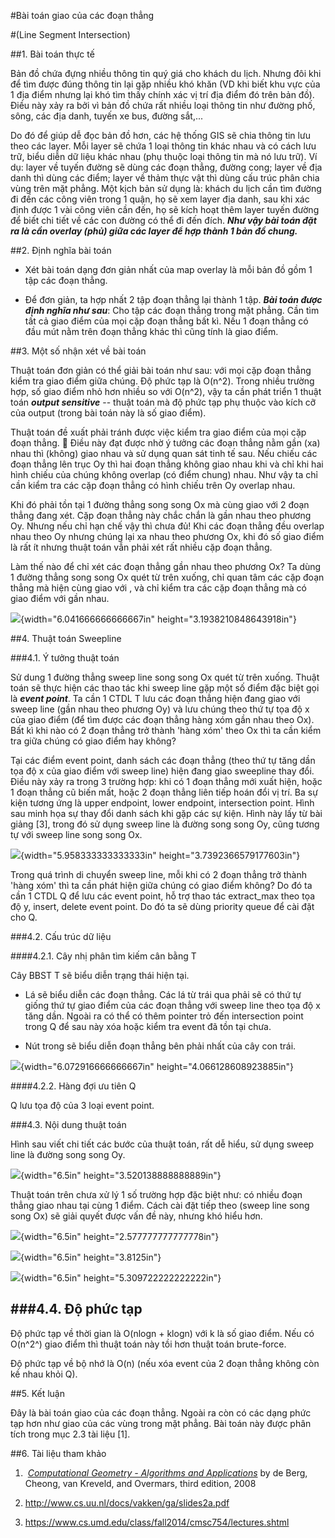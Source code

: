 #Bài toán giao của các đoạn thẳng

#(Line Segment Intersection)

##1. Bài toán thực tế

Bản đồ chứa đựng nhiều thông tin quý giá cho khách du lịch. Nhưng đôi
khi để tìm được đúng thông tin lại gặp nhiều khó khăn (VD khi biết khu
vực của 1 địa điểm nhưng lại khó tìm thấy chính xác vị trí địa điểm đó
trên bản đồ). Điều này xảy ra bởi vì bản đồ chứa rất nhiều loại thông
tin như đường phố, sông, các địa danh, tuyến xe bus, đường sắt,...

Do đó để giúp dễ đọc bản đồ hơn, các hệ thống GIS sẽ chia thông tin lưu
theo các layer. Mỗi layer sẽ chứa 1 loại thông tin khác nhau và có cách
lưu trữ, biểu diễn dữ liệu khác nhau (phụ thuộc loại thông tin mà nó lưu
trữ). Ví dụ: layer về tuyến đường sẽ dùng các đoạn thẳng, đường cong;
layer về địa danh thì dùng các điểm; layer về thảm thực vật thì dùng cấu
trúc phân chia vùng trên mặt phẳng. Một kịch bản sử dụng là: khách du
lịch cần tìm đường đi đến các công viên trong 1 quận, họ sẽ xem layer
địa danh, sau khi xác định được 1 vài công viên cần đến, họ sẽ kích hoạt
thêm layer tuyến đường để biết chi tiết về các con đường có thể đi đến
đích. ***Như vậy bài toán đặt ra là cần overlay (phủ) giữa các layer để
hợp thành 1 bản đồ chung.***

##2. Định nghĩa bài toán


-   Xét bài toán dạng đơn giản nhất của map overlay là mỗi bản đồ gồm 1
    tập các đoạn thẳng.

-   Để đơn giản, ta hợp nhất 2 tập đoạn thẳng lại thành 1 tập. ***Bài
    toán được định nghĩa như sau***: Cho tập các đoạn thẳng trong mặt
    phẳng. Cần tìm tất cả giao điểm của mọi cặp đoạn thẳng bất kì. Nếu 1
    đoạn thẳng có đầu mút nằm trên đoạn thẳng khác thì cũng tính là giao
    điểm.

##3. Một số nhận xét về bài toán


Thuật toán đơn giản có thể giải bài toán như sau: với mọi cặp đoạn thẳng
kiểm tra giao điểm giữa chúng. Độ phức tạp là O(n^2). Trong nhiều
trường hợp, số giao điểm nhỏ hơn nhiều so với O(n^2), vậy ta cần phát
triển 1 thuật toán ***output sensitive*** -- thuật toán mà độ phức tạp
phụ thuộc vào kích cỡ của output (trong bài toán này là số giao điểm).

Thuật toán đề xuất phải tránh được việc kiểm tra giao điểm của mọi cặp
đoạn thẳng. :key: Điều này đạt được nhờ ý tưởng các đoạn thẳng nằm gần (xa)
nhau thì (không) giao nhau và sử dụng quan sát tinh tế sau. Nếu chiếu
các đoạn thẳng lên trục Oy thì hai đoạn thẳng không giao nhau khi và chỉ
khi hai hình chiếu của chúng không overlap (có điểm chung) nhau. Như vậy
ta chỉ cần kiểm tra các cặp đoạn thẳng có hình chiếu trên Oy overlap
nhau.

Khi đó phải tồn tại 1 đường thẳng song song Ox mà cùng giao với 2 đoạn
thẳng đang xét. Cặp đoạn thẳng này chắc chắn là gần nhau theo phương Oy.
Nhưng nếu chỉ hạn chế vậy thì chưa đủ! Khi các đoạn thẳng đều overlap
nhau theo Oy nhưng chúng lại xa nhau theo phương Ox, khi đó số giao điểm
là rất ít nhưng thuật toán vẫn phải xét rất nhiều cặp đoạn thẳng.

Làm thế nào để chỉ xét các đoạn thẳng gần nhau theo phương Ox? Ta dùng 1
đường thẳng song song Ox quét từ trên xuống, chỉ quan tâm các cặp đoạn
thẳng mà hiện cùng giao với , và chỉ kiểm tra các cặp đoạn thẳng mà có
giao điểm với gần nhau.

![](media/image2.png){width="6.041666666666667in"
height="3.1938210848643918in"}

##4. Thuật toán Sweepline

###4.1. Ý tưởng thuật toán

Sử dung 1 đường thẳng sweep line song song Ox quét từ trên xuống. Thuật
toán sẽ thực hiện các thao tác khi sweep line gặp một số điểm đặc biệt
gọi là ***event point***. Ta cần 1 CTDL T lưu các đoạn thẳng hiện đang
giao với sweep line (gần nhau theo phương Oy) và lưu chúng theo thứ tự
tọa độ x của giao điểm (để tìm được các đoạn thẳng hàng xóm gần nhau
theo Ox). Bất kì khi nào có 2 đoạn thẳng trở thành 'hàng xóm' theo Ox
thì ta cần kiểm tra giữa chúng có giao điểm hay không?

Tại các điểm event point, danh sách các đoạn thẳng (theo thứ tự tăng dần
tọa độ x của giao điểm với sweep line) hiện đang giao sweepline thay
đổi. Điều này xảy ra trong 3 trường hợp: khi có 1 đoạn thẳng mới xuất
hiện, hoặc 1 đoạn thẳng cũ biến mất, hoặc 2 đoạn thẳng liên tiếp hoán
đổi vị trí. Ba sự kiện tương ứng là upper endpoint, lower endpoint,
intersection point. Hình sau minh họa sự thay đổi danh sách khi gặp các
sự kiện. Hình này lấy từ bài giảng \[3\], trong đó sử dụng sweep line là
đường song song Oy, cũng tương tự với sweep line song song Ox.

![](media/image3.png){width="5.958333333333333in"
height="3.7392366579177603in"}

Trong quá trình di chuyển sweep line, mỗi khi có 2 đoạn thẳng trở thành
'hàng xóm' thì ta cần phát hiện giữa chúng có giao điểm không? Do đó ta
cần 1 CTDL Q để lưu các event point, hỗ trợ thao tác extract\_max theo
tọa độ y, insert, delete event point. Do đó ta sẽ dùng priority queue để
cài đặt cho Q.

###4.2. Cấu trúc dữ liệu

####4.2.1. Cây nhị phân tìm kiếm cân bằng T

Cây BBST T sẽ biểu diễn trạng thái hiện tại.

-   Lá sẽ biểu diễn các đoạn thẳng. Các lá từ trái qua phải sẽ có thứ tự
    giống thứ tự giao điểm của các đoạn thẳng với sweep line theo tọa độ
    x tăng dần. Ngoài ra có thể có thêm pointer trỏ đến intersection
    point trong Q để sau này xóa hoặc kiểm tra event đã tồn tại chưa.

-   Nút trong sẽ biểu diễn đoạn thẳng bên phải nhất của cây con trái.

![](media/image4.png){width="6.072916666666667in"
height="4.066128608923885in"}

####4.2.2. Hàng đợi ưu tiên Q

Q lưu tọa độ của 3 loại event point.

###4.3. Nội dung thuật toán

Hình sau viết chi tiết các bước của thuật toán, rất dễ hiểu, sử dụng
sweep line là đường song song Oy.

![](media/image5.png){width="6.5in" height="3.520138888888889in"}

Thuật toán trên chưa xử lý 1 số trường hợp đặc biệt như: có nhiều đoạn
thẳng giao nhau tại cùng 1 điểm. Cách cài đặt tiếp theo (sweep line song
song Ox) sẽ giải quyết được vấn đề này, nhưng khó hiểu hơn.

![](media/image6.png){width="6.5in" height="2.577777777777778in"}

![](media/image7.png){width="6.5in" height="3.8125in"}

![](media/image8.png){width="6.5in" height="5.309722222222222in"}

###4.4. Độ phức tạp
-----------

Độ phức tạp về thời gian là O(nlogn + klogn) với k là số giao điểm. Nếu
có O(n^2^) giao điểm thì thuật toán này tồi hơn thuật toán brute-force.

Độ phức tạp về bộ nhớ là O(n) (nếu xóa event của 2 đoạn thẳng không còn
kề nhau khỏi Q).

##5. Kết luận

Đây là bài toán giao của các đoạn thẳng. Ngoài ra còn có các dạng phức
tạp hơn như giao của các vùng trong mặt phẳng. Bài toán này được phân
tích trong mục 2.3 tài liệu \[1\].

##6. Tài liệu tham khảo

1.   [*Computational Geometry - Algorithms and
    Applications*](http://www.cs.uu.nl/geobook/) by de Berg, Cheong, van
    Kreveld, and Overmars, third edition, 2008

2.  <http://www.cs.uu.nl/docs/vakken/ga/slides2a.pdf>

3.  <https://www.cs.umd.edu/class/fall2014/cmsc754/lectures.shtml>
